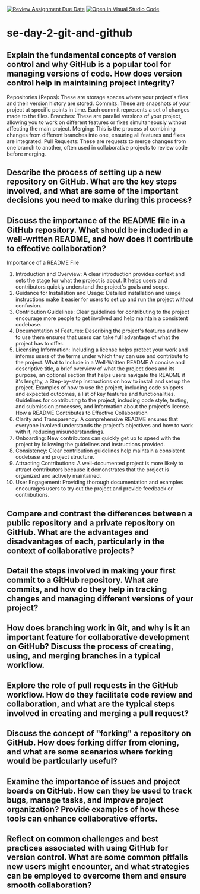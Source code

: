 [![Review Assignment Due Date](https://classroom.github.com/assets/deadline-readme-button-22041afd0340ce965d47ae6ef1cefeee28c7c493a6346c4f15d667ab976d596c.svg)](https://classroom.github.com/a/8wgCKhpZ)
[![Open in Visual Studio Code](https://classroom.github.com/assets/open-in-vscode-2e0aaae1b6195c2367325f4f02e2d04e9abb55f0b24a779b69b11b9e10269abc.svg)](https://classroom.github.com/online_ide?assignment_repo_id=18435644&assignment_repo_type=AssignmentRepo)
# se-day-2-git-and-github
## Explain the fundamental concepts of version control and why GitHub is a popular tool for managing versions of code. How does version control help in maintaining project integrity?
Repositories (Repos): These are storage spaces where your project's files and their version history are stored.
Commits: These are snapshots of your project at specific points in time. Each commit represents a set of changes made to the files.
Branches: These are parallel versions of your project, allowing you to work on different features or fixes simultaneously without affecting the main project.
Merging: This is the process of combining changes from different branches into one, ensuring all features and fixes are integrated.
Pull Requests: These are requests to merge changes from one branch to another, often used in collaborative projects to review code before merging.
## Describe the process of setting up a new repository on GitHub. What are the key steps involved, and what are some of the important decisions you need to make during this process?

## Discuss the importance of the README file in a GitHub repository. What should be included in a well-written README, and how does it contribute to effective collaboration?
Importance of a README File
1. Introduction and Overview: A clear introduction provides context and sets the stage for what the project is about. It helps users and contributors quickly understand the project's goals and scope.
2. Guidance for Installation and Usage: Detailed installation and usage instructions make it easier for users to set up and run the project without confusion.
3. Contribution Guidelines: Clear guidelines for contributing to the project encourage more people to get involved and help maintain a consistent codebase.
4. Documentation of Features: Describing the project's features and how to use them ensures that users can take full advantage of what the project has to offer.
5. Licensing Information: Including a license helps protect your work and informs users of the terms under which they can use and contribute to the project.
 What to Include in a Well-Written README
 A concise and descriptive title, a brief overview of what the project does and its purpose, an optional section that helps users navigate the README if it's lengthy, a  Step-by-step instructions on how to install and set up the project. Examples of how to use the project, including code snippets and expected outcomes, a list of key features and functionalities. Guidelines for contributing to the project, including code style, testing, and submission processes, and Information about the project's license.
 How a README Contributes to Effective Collaboration
1. Clarity and Transparency: A comprehensive README ensures that everyone involved understands the project’s objectives and how to work with it, reducing misunderstandings.
2. Onboarding: New contributors can quickly get up to speed with the project by following the guidelines and instructions provided.
3. Consistency: Clear contribution guidelines help maintain a consistent codebase and project structure.
4. Attracting Contributions: A well-documented project is more likely to attract contributors because it demonstrates that the project is organized and actively maintained.
5. User Engagement: Providing thorough documentation and examples encourages users to try out the project and provide feedback or contributions.
## Compare and contrast the differences between a public repository and a private repository on GitHub. What are the advantages and disadvantages of each, particularly in the context of collaborative projects?

## Detail the steps involved in making your first commit to a GitHub repository. What are commits, and how do they help in tracking changes and managing different versions of your project?

## How does branching work in Git, and why is it an important feature for collaborative development on GitHub? Discuss the process of creating, using, and merging branches in a typical workflow.

## Explore the role of pull requests in the GitHub workflow. How do they facilitate code review and collaboration, and what are the typical steps involved in creating and merging a pull request?

## Discuss the concept of "forking" a repository on GitHub. How does forking differ from cloning, and what are some scenarios where forking would be particularly useful?

## Examine the importance of issues and project boards on GitHub. How can they be used to track bugs, manage tasks, and improve project organization? Provide examples of how these tools can enhance collaborative efforts.

## Reflect on common challenges and best practices associated with using GitHub for version control. What are some common pitfalls new users might encounter, and what strategies can be employed to overcome them and ensure smooth collaboration?
